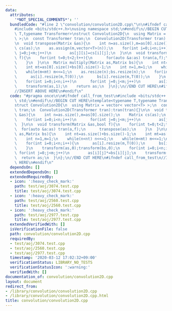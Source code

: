 ```yaml
---
data:
  attributes:
    '*NOT_SPECIAL_COMMENTS*': ''
  bundledCode: "#line 2 \"convolution/convolution2D.cpp\"\n\n#ifndef call_from_test\n\
    #include <bits/stdc++.h>\nusing namespace std;\n#endif\n//BEGIN CUT HERE\ntemplate<typename\
    \ T,typename Transformer>\nstruct Convolution2D{\n  using Matrix = vector< vector<T>\
    \ >;\n  const Transformer tran;\n  Convolution2D(Transformer tran):tran(tran){}\n\
    \n  void transpose(Matrix &as){\n    int n=as.size(),m=as[0].size();\n    Matrix\
    \ cs(as);\n    as.assign(m,vector<T>(n));\n    for(int i=0;i<n;i++)\n      for(int\
    \ j=0;j<m;j++)\n        as[j][i]=cs[i][j];\n  }\n\n  void transform(Matrix &as,bool\
    \ f){\n    for(int t=0;t<2;t++){\n      for(auto &a:as) tran(a,f);\n      transpose(as);\n\
    \    }\n  }\n\n  Matrix multiply(Matrix as,Matrix bs){\n    int nt=as.size()+bs.size()-1;\n\
    \    int mt=as[0].size()+bs[0].size()-1;\n    int n=1,m=1;\n    while(n<nt) n<<=1;\n\
    \    while(m<mt) m<<=1;\n    as.resize(n);bs.resize(n);\n    for(int i=0;i<n;i++){\n\
    \      as[i].resize(m,T(0));\n      bs[i].resize(m,T(0));\n    }\n    transform(as,0);transform(bs,0);\n\
    \    for(int i=0;i<n;i++)\n      for(int j=0;j<m;j++)\n        as[i][j]*=bs[i][j];\n\
    \    transform(as,1);\n    return as;\n  }\n};\n//END CUT HERE\n#ifndef call_from_test\n\
    //INSERT ABOVE HERE\n#endif\n"
  code: "#pragma once\n\n#ifndef call_from_test\n#include <bits/stdc++.h>\nusing namespace\
    \ std;\n#endif\n//BEGIN CUT HERE\ntemplate<typename T,typename Transformer>\n\
    struct Convolution2D{\n  using Matrix = vector< vector<T> >;\n  const Transformer\
    \ tran;\n  Convolution2D(Transformer tran):tran(tran){}\n\n  void transpose(Matrix\
    \ &as){\n    int n=as.size(),m=as[0].size();\n    Matrix cs(as);\n    as.assign(m,vector<T>(n));\n\
    \    for(int i=0;i<n;i++)\n      for(int j=0;j<m;j++)\n        as[j][i]=cs[i][j];\n\
    \  }\n\n  void transform(Matrix &as,bool f){\n    for(int t=0;t<2;t++){\n    \
    \  for(auto &a:as) tran(a,f);\n      transpose(as);\n    }\n  }\n\n  Matrix multiply(Matrix\
    \ as,Matrix bs){\n    int nt=as.size()+bs.size()-1;\n    int mt=as[0].size()+bs[0].size()-1;\n\
    \    int n=1,m=1;\n    while(n<nt) n<<=1;\n    while(m<mt) m<<=1;\n    as.resize(n);bs.resize(n);\n\
    \    for(int i=0;i<n;i++){\n      as[i].resize(m,T(0));\n      bs[i].resize(m,T(0));\n\
    \    }\n    transform(as,0);transform(bs,0);\n    for(int i=0;i<n;i++)\n     \
    \ for(int j=0;j<m;j++)\n        as[i][j]*=bs[i][j];\n    transform(as,1);\n  \
    \  return as;\n  }\n};\n//END CUT HERE\n#ifndef call_from_test\n//INSERT ABOVE\
    \ HERE\n#endif\n"
  dependsOn: []
  extendedDependsOn: []
  extendedRequiredBy:
  - icon: ':heavy_check_mark:'
    path: test/aoj/3074.test.cpp
    title: test/aoj/3074.test.cpp
  - icon: ':heavy_check_mark:'
    path: test/aoj/2560.test.cpp
    title: test/aoj/2560.test.cpp
  - icon: ':heavy_check_mark:'
    path: test/aoj/2977.test.cpp
    title: test/aoj/2977.test.cpp
  extendedVerifiedWith: []
  isVerificationFile: false
  path: convolution/convolution2D.cpp
  requiredBy:
  - test/aoj/3074.test.cpp
  - test/aoj/2560.test.cpp
  - test/aoj/2977.test.cpp
  timestamp: '2020-03-12 17:02:32+09:00'
  verificationStatus: LIBRARY_NO_TESTS
  verificationStatusIcon: ':warning:'
  verifiedWith: []
documentation_of: convolution/convolution2D.cpp
layout: document
redirect_from:
- /library/convolution/convolution2D.cpp
- /library/convolution/convolution2D.cpp.html
title: convolution/convolution2D.cpp
---
```

